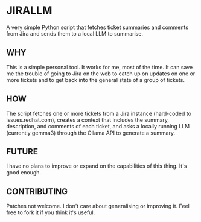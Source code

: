# JIRALLM

A very simple Python script that fetches ticket summaries and comments from Jira and sends them to a local LLM to summarise.

## WHY

This is a simple personal tool.  It works for me, most of the time.  It can save me the trouble of going to Jira on the web to catch up on updates on one or more tickets and to get back into the general state of a group of tickets.

## HOW

The script fetches one or more tickets from a Jira instance (hard-coded to issues.redhat.com), creates a context that includes the summary, description, and comments of each ticket, and asks a locally running LLM (currently gemma3) through the Ollama API to generate a summary.

## FUTURE

I have no plans to improve or expand on the capabilities of this thing.  It's good enough.

## CONTRIBUTING

Patches not welcome.  I don't care about generalising or improving it.  Feel free to fork it if you think it's useful.
